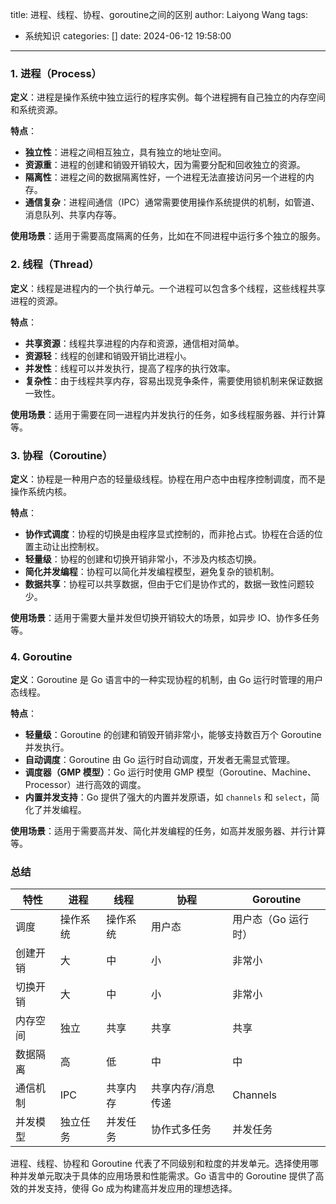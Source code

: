 title: 进程、线程、协程、goroutine之间的区别
author: Laiyong Wang
tags:
  - 系统知识
categories: []
date: 2024-06-12 19:58:00
---
### 1. 进程（Process）

**定义**：进程是操作系统中独立运行的程序实例。每个进程拥有自己独立的内存空间和系统资源。

**特点**：
- **独立性**：进程之间相互独立，具有独立的地址空间。
- **资源重**：进程的创建和销毁开销较大，因为需要分配和回收独立的资源。
- **隔离性**：进程之间的数据隔离性好，一个进程无法直接访问另一个进程的内存。
- **通信复杂**：进程间通信（IPC）通常需要使用操作系统提供的机制，如管道、消息队列、共享内存等。

**使用场景**：适用于需要高度隔离的任务，比如在不同进程中运行多个独立的服务。

### 2. 线程（Thread）

**定义**：线程是进程内的一个执行单元。一个进程可以包含多个线程，这些线程共享进程的资源。

**特点**：
- **共享资源**：线程共享进程的内存和资源，通信相对简单。
- **资源轻**：线程的创建和销毁开销比进程小。
- **并发性**：线程可以并发执行，提高了程序的执行效率。
- **复杂性**：由于线程共享内存，容易出现竞争条件，需要使用锁机制来保证数据一致性。

**使用场景**：适用于需要在同一进程内并发执行的任务，如多线程服务器、并行计算等。

### 3. 协程（Coroutine）

**定义**：协程是一种用户态的轻量级线程。协程在用户态中由程序控制调度，而不是操作系统内核。

**特点**：
- **协作式调度**：协程的切换是由程序显式控制的，而非抢占式。协程在合适的位置主动让出控制权。
- **轻量级**：协程的创建和切换开销非常小，不涉及内核态切换。
- **简化并发编程**：协程可以简化并发编程模型，避免复杂的锁机制。
- **数据共享**：协程可以共享数据，但由于它们是协作式的，数据一致性问题较少。

**使用场景**：适用于需要大量并发但切换开销较大的场景，如异步 IO、协作多任务等。

### 4. Goroutine

**定义**：Goroutine 是 Go 语言中的一种实现协程的机制，由 Go 运行时管理的用户态线程。

**特点**：
- **轻量级**：Goroutine 的创建和销毁开销非常小，能够支持数百万个 Goroutine 并发执行。
- **自动调度**：Goroutine 由 Go 运行时自动调度，开发者无需显式管理。
- **调度器（GMP 模型）**：Go 运行时使用 GMP 模型（Goroutine、Machine、Processor）进行高效的调度。
- **内置并发支持**：Go 提供了强大的内置并发原语，如 `channels` 和 `select`，简化了并发编程。

**使用场景**：适用于需要高并发、简化并发编程的任务，如高并发服务器、并行计算等。

### 总结

| 特性       | 进程                  | 线程                  | 协程                  | Goroutine             |
|------------|-----------------------|-----------------------|-----------------------|-----------------------|
| 调度       | 操作系统              | 操作系统              | 用户态                | 用户态（Go 运行时）   |
| 创建开销   | 大                    | 中                    | 小                    | 非常小                |
| 切换开销   | 大                    | 中                    | 小                    | 非常小                |
| 内存空间   | 独立                  | 共享                  | 共享                  | 共享                  |
| 数据隔离   | 高                    | 低                    | 中                    | 中                    |
| 通信机制   | IPC                   | 共享内存              | 共享内存/消息传递     | Channels              |
| 并发模型   | 独立任务              | 并发任务              | 协作式多任务          | 并发任务              |

进程、线程、协程和 Goroutine 代表了不同级别和粒度的并发单元。选择使用哪种并发单元取决于具体的应用场景和性能需求。Go 语言中的 Goroutine 提供了高效的并发支持，使得 Go 成为构建高并发应用的理想选择。